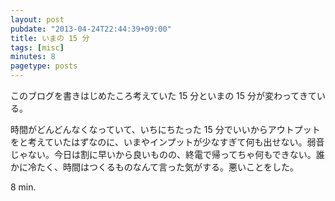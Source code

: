 ```yaml
---
layout: post
pubdate: "2013-04-24T22:44:39+09:00"
title: いまの 15 分
tags: [misc]
minutes: 8
pagetype: posts
---
```

このブログを書きはじめたころ考えていた 15 分といまの 15 分が変わってきている。

時間がどんどんなくなっていて、いちにちたった 15 分でいいからアウトプットをと考えていたはずなのに、いまやインプットが少なすぎて何も出せない。弱音じゃない。今日は割に早いから良いものの、終電で帰ってちゃ何もできない。誰かに冷たく、時間はつくるものなんて言った気がする。悪いことをした。

8 min.
